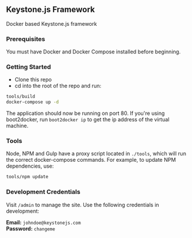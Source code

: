 ## Keystone.js Framework

Docker based Keystone.js framework

### Prerequisites

You must have Docker and Docker Compose installed before beginning.

### Getting Started

* Clone this repo
* cd into the root of the repo and run:

```bash
tools/build
docker-compose up -d
```

The application should now be running on port 80. If you're using boot2docker, run `boot2docker ip` to get the ip address of the virtual machine.

### Tools

Node, NPM and Gulp have a proxy script located in `./tools`, which will run the correct docker-compose commands. For example, to update NPM dependencies, use:

```bash
tools/npm update
```

### Development Credentials

Visit `/admin` to manage the site. Use the following credentials in development:

**Email:** `johndoe@keystonejs.com`  
**Password:** `changeme`
